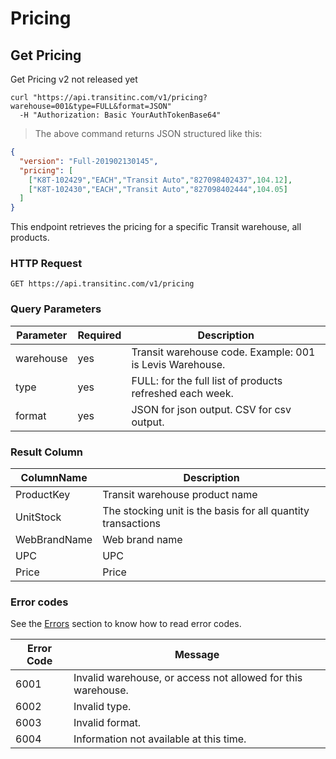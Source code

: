 # Pricing

## Get Pricing

<aside class="notice">
Get Pricing v2 not released yet
</aside>

```shell
curl "https://api.transitinc.com/v1/pricing?warehouse=001&type=FULL&format=JSON"
  -H "Authorization: Basic YourAuthTokenBase64"
```

> The above command returns JSON structured like this:

```json
{
  "version": "Full-201902130145",
  "pricing": [
    ["K8T-102429","EACH","Transit Auto","827098402437",104.12],
    ["K8T-102430","EACH","Transit Auto","827098402444",104.05]
  ]
}
```

This endpoint retrieves the pricing for a specific Transit warehouse, all products.

### HTTP Request

`GET https://api.transitinc.com/v1/pricing`

### Query Parameters

Parameter | Required | Description
--------- | -------- | -----------
warehouse | yes | Transit warehouse code. Example: 001 is Levis Warehouse.
type | yes | FULL: for the full list of products refreshed each week.
format | yes | JSON for json output. CSV for csv output.

### Result Column

ColumnName | Description
--------- | -----------
ProductKey | Transit warehouse product name
UnitStock | The stocking unit is the basis for all quantity transactions
WebBrandName | Web brand name
UPC | UPC
Price | Price

### Error codes

See the [Errors](#errors) section to know how to read error codes.

Error Code | Message
---------- | -------
6001 | Invalid warehouse, or access not allowed for this warehouse.
6002 | Invalid type.
6003 | Invalid format.
6004 | Information not available at this time.
